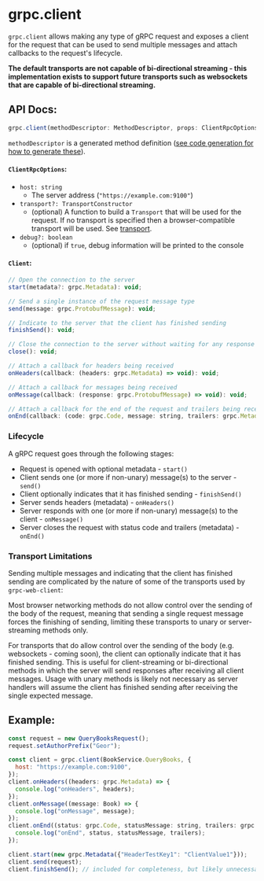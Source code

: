 # grpc.client

`grpc.client` allows making any type of gRPC request and exposes a client for the request that can be used to send multiple messages and attach callbacks to the request's lifecycle.

**The default transports are not capable of bi-directional streaming - this implementation exists to support future transports such as websockets that are capable of bi-directional streaming.**

## API Docs:
```javascript
grpc.client(methodDescriptor: MethodDescriptor, props: ClientRpcOptions): Client;
```

`methodDescriptor` is a generated method definition ([see code generation for how to generate these](code-generation)).

#### `ClientRpcOptions`:

* `host: string`
  * The server address (`"https://example.com:9100"`)
* `transport?: TransportConstructor`
  * (optional) A function to build a `Transport` that will be used for the request. If no transport is specified then a browser-compatible transport will be used. See [transport](transport).
* `debug?: boolean`
  * (optional) if `true`, debug information will be printed to the console

#### `Client`:
```javascript
// Open the connection to the server
start(metadata?: grpc.Metadata): void;

// Send a single instance of the request message type
send(message: grpc.ProtobufMessage): void;

// Indicate to the server that the client has finished sending
finishSend(): void;

// Close the connection to the server without waiting for any response
close(): void;

// Attach a callback for headers being received
onHeaders(callback: (headers: grpc.Metadata) => void): void;

// Attach a callback for messages being received
onMessage(callback: (response: grpc.ProtobufMessage) => void): void;

// Attach a callback for the end of the request and trailers being received
onEnd(callback: (code: grpc.Code, message: string, trailers: grpc.Metadata) => void): void;
```

### Lifecycle
A gRPC request goes through the following stages:

* Request is opened with optional metadata - `start()`
* Client sends one (or more if non-unary) message(s) to the server - `send()`
* Client optionally indicates that it has finished sending - `finishSend()`
* Server sends headers (metadata) - `onHeaders()`
* Server responds with one (or more if non-unary) message(s) to the client - `onMessage()`
* Server closes the request with status code and trailers (metadata) - `onEnd()`

### Transport Limitations

Sending multiple messages and indicating that the client has finished sending are complicated by the nature of some of the transports used by `grpc-web-client`:

Most browser networking methods do not allow control over the sending of the body of the request, meaning that sending a single request message forces the finishing of sending, limiting these transports to unary or server-streaming methods only.

For transports that do allow control over the sending of the body (e.g. websockets - coming soon), the client can optionally indicate that it has finished sending. This is useful for client-streaming or bi-directional methods in which the server will send responses after receiving all client messages. Usage with unary methods is likely not necessary as server handlers will assume the client has finished sending after receiving the single expected message.

## Example:
```javascript
const request = new QueryBooksRequest();
request.setAuthorPrefix("Geor");

const client = grpc.client(BookService.QueryBooks, {
  host: "https://example.com:9100",
});
client.onHeaders((headers: grpc.Metadata) => {
  console.log("onHeaders", headers);
});
client.onMessage((message: Book) => {
  console.log("onMessage", message);
});
client.onEnd((status: grpc.Code, statusMessage: string, trailers: grpc.Metadata) => {
  console.log("onEnd", status, statusMessage, trailers);
});

client.start(new grpc.Metadata({"HeaderTestKey1": "ClientValue1"}));
client.send(request);
client.finishSend(); // included for completeness, but likely unnecessary as the request is unary
```
